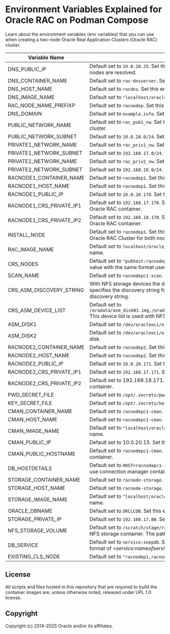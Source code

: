 # Environment Variables Explained for Oracle RAC on Podman Compose

Learn about the environment variables (env variables) that you can use when creating a two-node Oracle Real Application Clusters (Oracle RAC) cluster.

| Variable Name              | Description                                                                 |
|----------------------------|-----------------------------------------------------------------------------|
| DNS_PUBLIC_IP              | Default set to `10.0.20.25`. Set this env variable when you want to set DNS container public IP address where both Oracle RAC nodes are resolved. |
| DNS_CONTAINER_NAME         | Default set to `rac-dnsserver`. Set this env variable when you want to set a name for the DNS container. |
| DNS_HOST_NAME              | Default set to `racdns`. Set this env variable when you want to set the DNS container host name. |
| DNS_IMAGE_NAME             | Default set to `"localhost/oracle/rac-dnsserver:latest"`. Set this env variable when you want to set the DNS image name. |
| RAC_NODE_NAME_PREFIXP      | Default set to `racnodep`. Set this env variable when you want to use a different prefix for DNS podman container resolutions. |
| DNS_DOMAIN                 | Default set to `example.info`. Set this env variable when you want to set the DNS domain. |
| PUBLIC_NETWORK_NAME        | Default set to `rac_pub1_nw`. Set this env variable when you want to set the public podman network name for the Oracle RAC cluster. |
| PUBLIC_NETWORK_SUBNET      | Default set to `10.0.20.0/24`. Set this env variable when you want to set the public network subnet. |
| PRIVATE1_NETWORK_NAME      | Default set to `rac_priv1_nw`. Set this env variable when you want to specify the first private network name. |
| PRIVATE1_NETWORK_SUBNET    | Default set to `192.168.17.0/24`. Set this env variable when you want to set the first private network subnet. |
| PRIVATE2_NETWORK_NAME      | Default set to `rac_priv2_nw`. Set this env variable when you want to specify the second private network name. |
| PRIVATE2_NETWORK_SUBNET    | Default set to `192.168.18.0/24`. Set this env variable when you want to set the second private network subnet. |
| RACNODE1_CONTAINER_NAME    | Default set to `racnodep1`. Set this env variable when you want to specify the container name for the first Oracle RAC container. |
| RACNODE1_HOST_NAME         | Default set to `racnodep1`. Set this env variable when you want to specify host name for the first RAC container. |
| RACNODE1_PUBLIC_IP         | Default set to `10.0.20.170`. Set this env variable when you want to set the public IP for the first Oracle RAC container. |
| RACNODE1_CRS_PRIVATE_IP1   | Default set to `192.168.17.170`. Set this env variable when you want to set the private IP for the first private network of the first Oracle RAC container. |
| RACNODE1_CRS_PRIVATE_IP2   | Default set to `192.168.18.170`. Set this env variable when you want to set the private IP for the second private network of the first Oracle RAC container. |
| INSTALL_NODE               | Default set to `racnodep1`. Set this env variable to any of the RAC containers. Note: This value will remain the same across the Oracle RAC Cluster for both nodes where the actual Oracle RAC cluster installation occurs. |
| RAC_IMAGE_NAME             | Default set to `localhost/oracle/database-rac:21.0.0`. Set this env variable when you want to specify the Oracle RAC Image name. |
| CRS_NODES                  | Default set to `"pubhost:racnodep1,viphost:racnodep1-vip;pubhost:racnodep2,viphost:racnodep2-vip"`. Set this env variable to a value with the same format used here for all the Oracle RAC cluster node cluster setup. |
| SCAN_NAME                  | Default set to `racnodepc1-scan`. Set this env variable when you want to specify a resolvable scan name from the DNS. |
| CRS_ASM_DISCOVERY_STRING   | With NFS storage devices the default is set to `/oradata`. With block devices, the default is set to `/dev/asm-disk*`. This value specifies the discovery string for ASM. Do not change this unless you have modified `podman-compose.yml` to find a different discovery string. |
| CRS_ASM_DEVICE_LIST        | Default set to `/oradata/asm_disk01.img,/oradata/asm_disk02.img,/oradata/asm_disk03.img,/oradata/asm_disk04.img,/oradata/asm_disk05.img` This device list is used with NFS Storage Devices. Do not change this value. |
| ASM_DISK1                  | Default set to `/dev/oracleoci/oraclevdd`. Set this env variable for block device setup when you want to specify the first ASM disk. |
| ASM_DISK2                  | Default set to `/dev/oracleoci/oraclevde`. Set this env variable for block device setup when you want to specify the second ASM disk. |
| RACNODE2_CONTAINER_NAME    | Default set to `racnodep2`. Set this env variable when you want to set the container name for the second Oracle RAC container. |
| RACNODE2_HOST_NAME         | Default set to `racnodep2`. Set this env variable when you want to set the host name for the second Oracle RAC container. |
| RACNODE2_PUBLIC_IP         | Default set to `10.0.20.171`. Set this env variable when you want to set the public IP for tje second Oracle RAC container. |
| RACNODE2_CRS_PRIVATE_IP1   | Default set to `192.168.17.171`. Set this env variable when you want to set the first private IP for the second Oracle RAC container. |
| RACNODE2_CRS_PRIVATE_IP2   | Default set to 192.168.18.171. Set this env variable when you want to set the second private IP for the second Oracle RAC container. |
| PWD_SECRET_FILE            | Default set to `/opt/.secrets/pwdfile.enc`. Do not change this value. |
| KEY_SECRET_FILE            | Default set to `/opt/.secrets/key.pem`. Do not change this value. |
| CMAN_CONTAINER_NAME        | Default set to `racnodepc1-cman`. Set this env variable when you want to set a connection manager container name. |
| CMAN_HOST_NAME             | Default set to `racnodepc1-cman`. Set this env variable when you want to set the hostname for the connection manager container. |
| CMAN_IMAGE_NAME            | Default set to `"localhost/oracle/client-cman:21.0.0"`. Set this env variable when you want to set the connection manager image name. |
| CMAN_PUBLIC_IP             | Default set to 10.0.20.15. Set this env variable when you want to set public ip for connection manager container. |
| CMAN_PUBLIC_HOSTNAME       | Default set to `racnodepc1-cman`. Set this env variable when you want to set the public hostname for the connection manager container. |
| DB_HOSTDETAILS             | Default set to `HOST=racnodepc1-scan:RULE_ACT=accept,HOST=racnodep1:IP=10.0.20.170`. Set this env variable when you want to use connection manager container to set details for the database host. |
| STORAGE_CONTAINER_NAME     | Default set to `racnode-storage`. Set this env variable when you want to set the container name of the storage container. |
| STORAGE_HOST_NAME          | Default set to `racnode-storage`. Set this env variable when you want to set the host name for the storage container. |
| STORAGE_IMAGE_NAME         | Default set to `"localhost/oracle/rac-storage-server:latest"`. Set this env variable when you want to set the storage image name. |
| ORACLE_DBNAME              | Default set to `ORCLCDB`. Set this env variable when you want to set the Oracle RAC database name. |
| STORAGE_PRIVATE_IP         | Default set to `192.168.17.80`. Set this env variable when you want to set the private IP for the storage container. |
| NFS_STORAGE_VOLUME         | Default set to `/scratch/stage/rac-storage/$ORACLE_DBNAME`. Set this env variable when you want to specify the path used by the NFS storage container. The path location must contain at least 50 GB of space. |
| DB_SERVICE                 | Default set to `service:soepdb`. Set this env variable when you want to specify the database service you are creating, using the format of <_service_:_nameofservice_>. |
| EXISTING_CLS_NODE          | Default set to `"racnodep1,racnodep2"` This environment variable is used only during node addition. |

## License

All scripts and files hosted in this repository that are required to build the container images are, unless otherwise noted, released under UPL 1.0 license.

## Copyright

Copyright (c) 2014-2025 Oracle and/or its affiliates.
